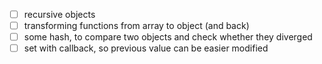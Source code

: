 * [ ] recursive objects
* [ ] transforming functions from array to object (and back)
* [ ] some hash, to compare two objects and check whether they diverged
* [ ] set with callback, so previous value can be easier modified
